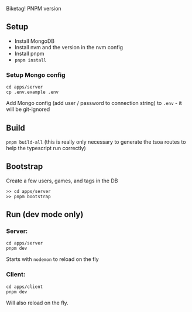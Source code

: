 Biketag! PNPM version

## Setup

-   Install MongoDB
-   Install nvm and the version in the nvm config
-   Install pnpm
-   `pnpm install`

### Setup Mongo config

```
cd apps/server
cp .env.example .env
```

Add Mongo config (add user / password to connection string) to `.env` - it will be git-ignored

## Build

`pnpm build-all` (this is really only necessary to generate the tsoa routes to help the typescript run correctly)

## Bootstrap

Create a few users, games, and tags in the DB

```
>> cd apps/server
>> pnpm bootstrap
```

## Run (dev mode only)

### Server:

```
cd apps/server
pnpm dev
```

Starts with `nodemon` to reload on the fly

### Client:

```
cd apps/client
pnpm dev
```

Will also reload on the fly.

